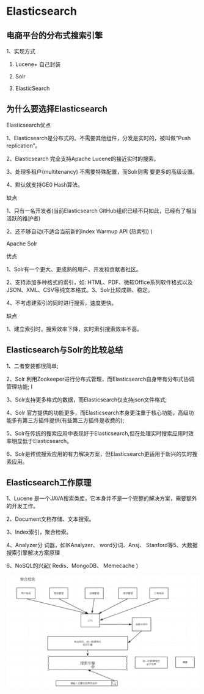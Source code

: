 # Elasticsearch

## 电商平台的分布式搜索引擎

1、实现方式

1) Lucene+ 自己封装

2) Solr

3) ElasticSearch


## 为什么要选择Elasticsearch

Elasticsearch优点

1、Elasticsearch是分布式的。不需要其他组件，分发是实时的，被叫做”Push replication”。

2、Elasticsearch 完全支持Apache Lucene的接近实时的搜索。

3、处理多租户(multitenancy) 不需要特殊配置，而Solr则需 要更多的高级设置。

4、默认就支持GE0 Hash算法。


缺点

1、只有一名开发者(当前Elasticsearch GitHub组织已经不只如此，已经有了相当活跃的维护者)

2、还不够自动(不适合当前新的Index Warmup API (热索引) )


Apache Solr

优点

1、Solr有一个更大、更成熟的用户、开发和贡献者社区。

2、支持添加多种格式的索引，如: HTML、PDF、微软Office系列软件格式以及JSON、XML、CSV等纯文本格式。3、Solr比较成熟、稳定。

4、不考虑建索引的同时进行搜索，速度更快。

缺点

1、建立索引时，搜索效率下降，实时索引搜索效率不高。


## Elasticsearch与Solr的比较总结

1、二者安装都很简单;

2、Solr 利用Zookeeper进行分布式管理，而Elasticsearch自身带有分布式协调管理功能;  I

3、Solr支持更多格式的数据，而Elasticsearch仅支持json文件格式;

4、Solr 官方提供的功能更多，而Elasticsearch本身更注重于核心功能，高级功能多有第三方插件提供(有些第三方插件是收费的);

5、Solr在传统的搜索应用中表现好于Elasticsearch,但在处理实时搜索应用时效率明显低于Elasticsearch。

6、Solr是传统搜索应用的有力解决方案，但Elasticsearch更适用于新兴的实时搜索应用。


## Elasticsearch工作原理

1、Lucene 是一个JAVA搜索类库，它本身并不是一个完整的解决方案，需要额外的开发工作。

2、Document文档存储、文本搜索。

3、Index索引，聚合检索。

4、Analyzer分 词器，如IKAnalyzer、 word分词、Ansj、 Stanford等5、大数据搜索引擎解决方案原理

6、NoSQL的兴起( Redis、MongoDB、 Memecache )


![](https://github.com/gaoyuanyuan2/big-data/blob/master/img/12.png)